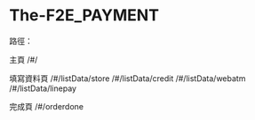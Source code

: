# The-F2E_PAYMENT

路徑：

主頁
/#/

填寫資料頁 
/#/listData/store
/#/listData/credit
/#/listData/webatm
/#/listData/linepay

完成頁
/#/orderdone
